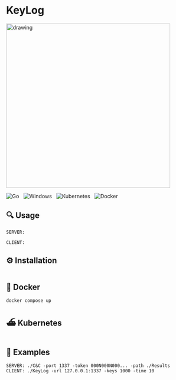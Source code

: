 
# KeyLog
<img src="https://i.ibb.co/0jX2hWQ/LOGO-DARK-2.png" alt="drawing" width="444"/>

![Go](https://img.shields.io/badge/go-%2300ADD8.svg?style=for-the-badge&logo=go&logoColor=white) &nbsp;
![Windows](https://img.shields.io/badge/Windows-0078D6?style=for-the-badge&logo=windows&logoColor=white) &nbsp;
![Kubernetes](https://img.shields.io/badge/kubernetes-%23326ce5.svg?style=for-the-badge&logo=kubernetes&logoColor=white) &nbsp;
![Docker](https://img.shields.io/badge/docker-%230db7ed.svg?style=for-the-badge&logo=docker&logoColor=white) &nbsp;
## 🔍 Usage
```
SERVER:
        
CLIENT:
```
## ⚙ Installation
```

```
## 🐋 Docker
```
docker compose up
```

## ⛴ Kubernetes
```

```
## 📖  Examples
```
SERVER: ./C&C -port 1337 -token 000N000N000... -path ./Results
CLIENT: ./KeyLog -url 127.0.0.1:1337 -keys 1000 -time 10
```